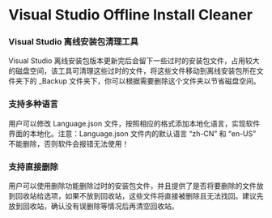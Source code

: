 # Visual Studio Offline Install Cleaner
### Visual Studio 离线安装包清理工具
Visual Studio 离线安装包版本更新完后会留下一些过时的安装包文件，占用较大的磁盘空间，该工具可清理这些过时的文件，将这些文件移动到离线安装包所在文件夹下的 _Backup 文件夹下，你可以根据需要删除这个文件夹以节省磁盘空间。
### 支持多种语言
用户可以修改 Language.json 文件，按照相应的格式添加本地化语言，实现软件界面的本地化。注意：Language.json 文件内的默认语言 “zh-CN” 和 “en-US” 不能删除，否则软件会报错无法使用！ 
### 支持直接删除
用户可以使用删除功能删除过时的安装包文件，并且提供了是否将要删除的文件放到回收站给选项，如果不放到回收站，这些文件将直接被删除且无法找回。建议先放到回收站，确认没有误删除等情况后再清空回收站。

